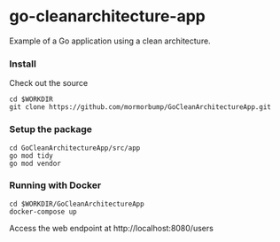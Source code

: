 # go-cleanarchitecture-app

Example of a Go application using a clean architecture.

### Install
Check out the source

```shell
cd $WORKDIR
git clone https://github.com/mormorbump/GoCleanArchitectureApp.git
```

### Setup the package

```shell
cd GoCleanArchitectureApp/src/app
go mod tidy
go mod vendor
```

### Running with Docker

```shell
cd $WORKDIR/GoCleanArchitectureApp
docker-compose up
```

Access the web endpoint at http://localhost:8080/users